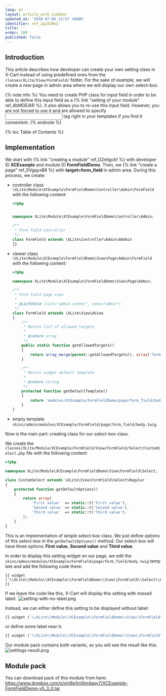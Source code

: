 ```yaml
---
lang: en
layout: article_with_sidebar
updated_at: '2018-07-06 13:57 +0400'
identifier: ref_2p2X2NnZ
title: ''
order: 100
published: false
---
```

## Introduction

This article describes how developer can create your own setting class in X-Cart instead of using predefined ones from the `classes/XLite/View/FormField/` folder. For the sake of example, we will create a new page in admin area where we will display our own select-box.

{% note info %}
You need to create PHP class for input field in order to be able to define this input field as a {% link "setting of your module" ref_4bMGEiAR %}. It also allows you to re-use this input field. However, you are not forced to use it and are allowed to specify <input> tag right in your templates if you find it convenient.
{% endnote %}

{% toc Table of Contents %}

## Implementation

We start with {% link "creating a module" ref_G2mlgckf %} with developer ID **XCExample** and module ID **FormFieldDemo**. Then, we {% link "create a page" ref_0VgqyxB8 %} with **target=form_field** in admin area. During this process, we create:

* controller class `\XLite\Module\XCExample\FormFieldDemo\Controller\Admin\FormField` with the following content:

	```php
    <?php


	namespace XLite\Module\XCExample\FormFieldDemo\Controller\Admin;

	/**
	 * Form field controller
	 */
	class FormField extends \XLite\Controller\Admin\AAdmin
	{}
    ```
* viewer class `\XLite\Module\XCExample\FormFieldDemo\View\Page\Admin\FormField` with the following content:

    ```php
    <?php

    namespace XLite\Module\XCExample\FormFieldDemo\View\Page\Admin;

    /**
     * Form field page view
     *
     * @ListChild (list="admin.center", zone="admin")
     */
    class FormField extends \XLite\View\AView
    {
        /**
         * Return list of allowed targets
         *
         * @return array
         */
        public static function getAllowedTargets()
        {
            return array_merge(parent::getAllowedTargets(), array('form_field'));
        }

        /**
         * Return widget default template
         *
         * @return string
         */
        protected function getDefaultTemplate()
        {
            return 'modules/XCExample/FormFieldDemo/page/form_field/body.twig';
        }
    }
    ```

* empty template `skins/admin/modules/XCExample/FormField/page/form_field/body.twig`.

Now is the main part: creating class for our select-box class.

We create the `classes/XLite/Module/XCExample/FormField/View/FormField/Select/CustomSelect.php` file with the following content: 

```php
<?php

namespace XLite\Module\XCExample\FormFieldDemo\View\FormField\Select;

class CustomSelect extends \XLite\View\FormField\Select\Regular
{
    protected function getDefaultOptions()
    {
        return array(
            'First value'  => static::t('First value'),
            'Second value' => static::t('Second value'),
            'Third value'  => static::t('Third value'),
        );
    }
}
```

This is an implementation of simple select-box class. We just define options of this select-box in the `getDefaultOptions()` method. Our select-box will have three options: **First value**, **Second value** and **Third value**.

In order to display this setting widget on our page, we edit the `skins/admin/modules/XCExample/FormField/page/form_field/body.twig` template and add the following code there: 

```twig
{{ widget ('\\XLite\\Module\\XCExample\\FormFieldDemo\\View\\FormField\\Select\\CustomSelect') }}
```

If we leave the code like this, X-Cart will display this setting with missed label: 
![setting-with-no-label.png]({{site.baseurl}}/attachments/ref_2p2X2NnZ/setting-with-no-label.png)

Instead, we can either define this setting to be displayed without label: 

```php
{{ widget ('\\XLite\\Module\\XCExample\\FormFieldDemo\\View\\FormField\\Select\\CustomSelect', fieldOnly=true) }}
```

or define some label near it: 

```php
{{ widget ('\\XLite\\Module\\XCExample\\FormFieldDemo\\View\\FormField\\Select\\CustomSelect', label='Some label') }}
```

Our module pack contains both variants, so you will see the result like this:
![settings-result.png]({{site.baseurl}}/attachments/ref_2p2X2NnZ/settings-result.png)

## Module pack

You can download pack of this module from here: <https://www.dropbox.com/s/nin8p1mj0m4apy7/XCExample-FormFieldDemo-v5_3_0.tar>